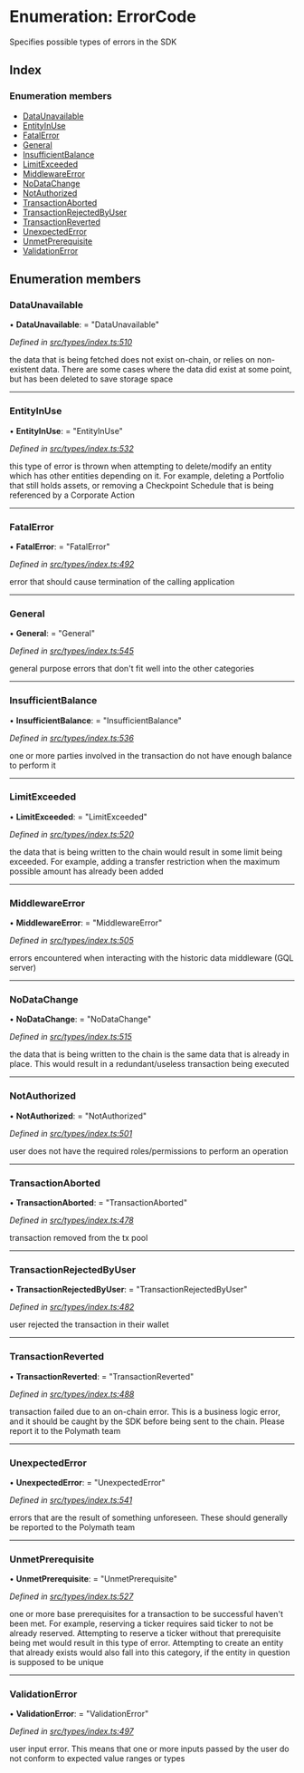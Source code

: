 # Enumeration: ErrorCode

Specifies possible types of errors in the SDK

## Index

### Enumeration members

* [DataUnavailable](errorcode.md#dataunavailable)
* [EntityInUse](errorcode.md#entityinuse)
* [FatalError](errorcode.md#fatalerror)
* [General](errorcode.md#general)
* [InsufficientBalance](errorcode.md#insufficientbalance)
* [LimitExceeded](errorcode.md#limitexceeded)
* [MiddlewareError](errorcode.md#middlewareerror)
* [NoDataChange](errorcode.md#nodatachange)
* [NotAuthorized](errorcode.md#notauthorized)
* [TransactionAborted](errorcode.md#transactionaborted)
* [TransactionRejectedByUser](errorcode.md#transactionrejectedbyuser)
* [TransactionReverted](errorcode.md#transactionreverted)
* [UnexpectedError](errorcode.md#unexpectederror)
* [UnmetPrerequisite](errorcode.md#unmetprerequisite)
* [ValidationError](errorcode.md#validationerror)

## Enumeration members

###  DataUnavailable

• **DataUnavailable**: = "DataUnavailable"

*Defined in [src/types/index.ts:510](https://github.com/PolymathNetwork/polymesh-sdk/blob/cfab557b/src/types/index.ts#L510)*

the data that is being fetched does not exist on-chain, or relies on non-existent data. There are
  some cases where the data did exist at some point, but has been deleted to save storage space

___

###  EntityInUse

• **EntityInUse**: = "EntityInUse"

*Defined in [src/types/index.ts:532](https://github.com/PolymathNetwork/polymesh-sdk/blob/cfab557b/src/types/index.ts#L532)*

this type of error is thrown when attempting to delete/modify an entity which has other entities depending on it. For example, deleting
  a Portfolio that still holds assets, or removing a Checkpoint Schedule that is being referenced by a Corporate Action

___

###  FatalError

• **FatalError**: = "FatalError"

*Defined in [src/types/index.ts:492](https://github.com/PolymathNetwork/polymesh-sdk/blob/cfab557b/src/types/index.ts#L492)*

error that should cause termination of the calling application

___

###  General

• **General**: = "General"

*Defined in [src/types/index.ts:545](https://github.com/PolymathNetwork/polymesh-sdk/blob/cfab557b/src/types/index.ts#L545)*

general purpose errors that don't fit well into the other categories

___

###  InsufficientBalance

• **InsufficientBalance**: = "InsufficientBalance"

*Defined in [src/types/index.ts:536](https://github.com/PolymathNetwork/polymesh-sdk/blob/cfab557b/src/types/index.ts#L536)*

one or more parties involved in the transaction do not have enough balance to perform it

___

###  LimitExceeded

• **LimitExceeded**: = "LimitExceeded"

*Defined in [src/types/index.ts:520](https://github.com/PolymathNetwork/polymesh-sdk/blob/cfab557b/src/types/index.ts#L520)*

the data that is being written to the chain would result in some limit being exceeded. For example, adding a transfer
  restriction when the maximum possible amount has already been added

___

###  MiddlewareError

• **MiddlewareError**: = "MiddlewareError"

*Defined in [src/types/index.ts:505](https://github.com/PolymathNetwork/polymesh-sdk/blob/cfab557b/src/types/index.ts#L505)*

errors encountered when interacting with the historic data middleware (GQL server)

___

###  NoDataChange

• **NoDataChange**: = "NoDataChange"

*Defined in [src/types/index.ts:515](https://github.com/PolymathNetwork/polymesh-sdk/blob/cfab557b/src/types/index.ts#L515)*

the data that is being written to the chain is the same data that is already in place. This would result
  in a redundant/useless transaction being executed

___

###  NotAuthorized

• **NotAuthorized**: = "NotAuthorized"

*Defined in [src/types/index.ts:501](https://github.com/PolymathNetwork/polymesh-sdk/blob/cfab557b/src/types/index.ts#L501)*

user does not have the required roles/permissions to perform an operation

___

###  TransactionAborted

• **TransactionAborted**: = "TransactionAborted"

*Defined in [src/types/index.ts:478](https://github.com/PolymathNetwork/polymesh-sdk/blob/cfab557b/src/types/index.ts#L478)*

transaction removed from the tx pool

___

###  TransactionRejectedByUser

• **TransactionRejectedByUser**: = "TransactionRejectedByUser"

*Defined in [src/types/index.ts:482](https://github.com/PolymathNetwork/polymesh-sdk/blob/cfab557b/src/types/index.ts#L482)*

user rejected the transaction in their wallet

___

###  TransactionReverted

• **TransactionReverted**: = "TransactionReverted"

*Defined in [src/types/index.ts:488](https://github.com/PolymathNetwork/polymesh-sdk/blob/cfab557b/src/types/index.ts#L488)*

transaction failed due to an on-chain error. This is a business logic error,
  and it should be caught by the SDK before being sent to the chain.
  Please report it to the Polymath team

___

###  UnexpectedError

• **UnexpectedError**: = "UnexpectedError"

*Defined in [src/types/index.ts:541](https://github.com/PolymathNetwork/polymesh-sdk/blob/cfab557b/src/types/index.ts#L541)*

errors that are the result of something unforeseen.
  These should generally be reported to the Polymath team

___

###  UnmetPrerequisite

• **UnmetPrerequisite**: = "UnmetPrerequisite"

*Defined in [src/types/index.ts:527](https://github.com/PolymathNetwork/polymesh-sdk/blob/cfab557b/src/types/index.ts#L527)*

one or more base prerequisites for a transaction to be successful haven't been met. For example, reserving a ticker requires
  said ticker to not be already reserved. Attempting to reserve a ticker without that prerequisite being met would result in this
  type of error. Attempting to create an entity that already exists would also fall into this category,
  if the entity in question is supposed to be unique

___

###  ValidationError

• **ValidationError**: = "ValidationError"

*Defined in [src/types/index.ts:497](https://github.com/PolymathNetwork/polymesh-sdk/blob/cfab557b/src/types/index.ts#L497)*

user input error. This means that one or more inputs passed by the user
  do not conform to expected value ranges or types
